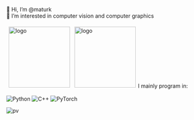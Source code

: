 👋 Hi, I’m @maturk <br>
👀 I’m interested in computer vision and computer graphics

<!---
maturk/maturk is a ✨ special ✨ repository because its `README.md` (this file) appears on your GitHub profile.
You can click the Preview link to take a look at your changes.
--->

<img src="https://github-readme-stats.vercel.app/api/top-langs/?username=maturk&size_weight=0.0&count_weight=1&layout=compact&theme=github_dark" alt="logo" height="160" align="left" style="margin: 6px; margin-bottom: 20px;"  />
<img src="https://github-readme-stats.vercel.app/api?username=maturk&show_icons=true&theme=github_dark&show=reviews" alt="logo" height="160" align="left" style="margin: 6px; margin-bottom: 20px;" />

<br></br>
<br></br>
<br></br>
<br></br>
<br>
I mainly program in:
<br><br>
![Python](https://img.shields.io/badge/python-3670A0?style=for-the-badge&logo=python&logoColor=ffdd54)
![C++](https://img.shields.io/badge/c++-%2300599C.svg?style=for-the-badge&logo=c%2B%2B&logoColor=white)
![PyTorch](https://img.shields.io/badge/PyTorch-%23EE4C2C.svg?style=for-the-badge&logo=PyTorch&logoColor=white)

![pv](https://pageview.vercel.app/?github_user=maturk)

